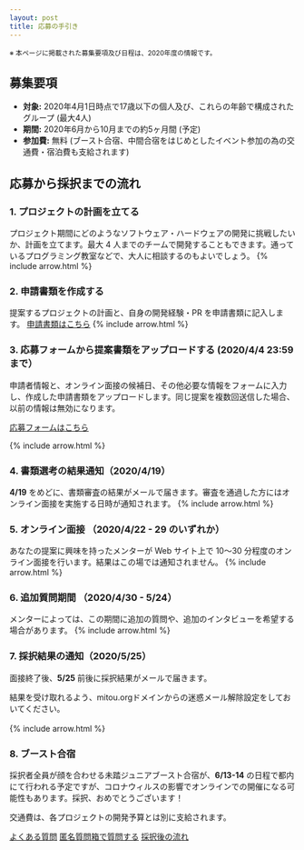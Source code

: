 ```yaml
---
layout: post
title: 応募の手引き
---
```

<small>※ 本ページに掲載された募集要項及び日程は、2020年度の情報です。</small>
## 募集要項
- **対象:** 2020年4月1日時点で17歳以下の個人及び、これらの年齢で構成されたグループ (最大4人)  
- **期間:** 2020年6月から10月までの約5ヶ月間 (予定)
- **参加費:** 無料 (ブースト合宿、中間合宿をはじめとしたイベント参加の為の交通費・宿泊費も支給されます)

## 応募から採択までの流れ
### 1. プロジェクトの計画を立てる
プロジェクト期間にどのようなソフトウェア・ハードウェアの開発に挑戦したいか、計画を立てます。最大 4 人までのチームで開発することもできます。通っているプログラミング教室などで、大人に相談するのもよいでしょう。
{% include arrow.html %}

### 2. 申請書類を作成する
提案するプロジェクトの計画と、自身の開発経験・PR を申請書類に記入します。
<a href="https://jr.mitou.org/download" class="button">申請書類はこちら</a>
{% include arrow.html %}

### 3. 応募フォームから提案書類をアップロードする (2020/4/4 23:59まで）
申請者情報と、オンライン面接の候補日、その他必要な情報をフォームに入力し、作成した申請書類をアップロードします。同じ提案を複数回送信した場合、以前の情報は無効になります。

<a href="https://jr.mitou.org/download" class="button">応募フォームはこちら</a>

{% include arrow.html %}

### 4. 書類選考の結果通知（2020/4/19）
**4/19** をめどに、書類審査の結果がメールで届きます。審査を通過した方にはオンライン面接を実施する日時が通知されます。
{% include arrow.html %}

### 5. オンライン面接 （2020/4/22 - 29 のいずれか）
あなたの提案に興味を持ったメンターが Web サイト上で 10〜30 分程度のオンライン面接を行います。結果はこの場では通知されません。
{% include arrow.html %}

### 6. 追加質問期間 （2020/4/30 - 5/24）
メンターによっては、この期間に追加の質問や、追加のインタビューを希望する場合があります。
{% include arrow.html %}

### 7. 採択結果の通知（2020/5/25）
面接終了後、**5/25** 前後に採択結果がメールで届きます。
<div class="tips">結果を受け取れるよう、mitou.orgドメインからの迷惑メール解除設定をしておいてください。</div><br>
{% include arrow.html %}

### 8. ブースト合宿
採択者全員が顔を合わせる未踏ジュニアブースト合宿が、**6/13-14** の日程で都内にて行われる予定ですが、コロナウィルスの影響でオンラインでの開催になる可能性もあります。採択、おめでとうございます！

<div class="tips">交通費は、各プロジェクトの開発予算とは別に支給されます。</div>


<a href="/#faq"     class="button">よくある質問</a>
<a href="/q-box" class="button">匿名質問箱で質問する</a>
<a href="/schedule" class="button">採択後の流れ</a>
